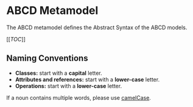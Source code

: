 # ABCD Metamodel
The ABCD metamodel defines the Abstract Syntax of the ABCD models.

[[_TOC_]]

## Naming Conventions
- **Classes:** start with a **capital** letter.
- **Attributes and references:** start with a **lower-case** letter.
- **Operations:** start with a **lower-case** letter.

If a noun contains multiple words, please use [camelCase](https://en.wikipedia.org/wiki/Camel_case).
